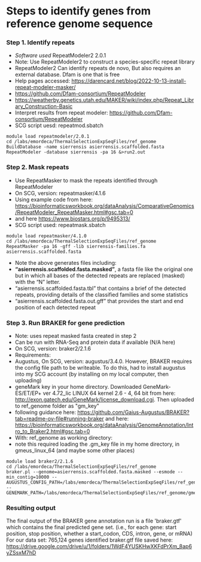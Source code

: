 # Steps to identify genes from reference genome sequence 

### Step 1. Identify repeats
- *Software used* RepeatModeler2 2.0.1
- Note: Use RepeatModeler2 to construct a species-specific repeat library 
- RepeatModeler2 Can identify repeats de novo, But also requires an external database. Dfam is one that is free
- Help pages accessed: https://darencard.net/blog/2022-10-13-install-repeat-modeler-masker/
- https://github.com/Dfam-consortium/RepeatModeler
- https://weatherby.genetics.utah.edu/MAKER/wiki/index.php/Repeat_Library_Construction-Basic
- Interpret results from repeat modeler: https://github.com/Dfam-consortium/RepeatModeler
- SCG script uesd: repeatmod.sbatch

```
module load repeatmodeler/2.0.1
cd /labs/emordeca/ThermalSelectionExpSeqFiles/ref_genome
BuildDatabase -name sierrensis asierrensis.scaffolded.fasta
RepeatModeler -database sierrensis -pa 16 &>run2.out
```


### Step 2. Mask repeats
- Use RepeatMasker to mask the repeats identified through RepeatModeler
- On SCG, version: repeatmasker/4.1.6
- Using example code from here: https://bioinformaticsworkbook.org/dataAnalysis/ComparativeGenomics/RepeatModeler_RepeatMasker.html#gsc.tab=0
- and here https://www.biostars.org/p/9495313/ 
- SCG script used: repeatmask.sbatch
  
```
module load repeatmasker/4.1.0
cd /labs/emordeca/ThermalSelectionExpSeqFiles/ref_genome
RepeatMasker -pa 16 -gff -lib sierrensis-families.fa asierrensis.scaffolded.fasta
```

- Note the above generates files including:
- **“asierrensis.scaffolded.fasta.masked”**, a fasta file like the original one but in which all bases of the detected repeats are replaced (masked) with the “N” letter.
- “asierrensis.scaffolded.fasta.tbl” that contains a brief of the detected repeats, providing details of the classified families and some statistics
- “asierrensis.scaffolded.fasta.out.gff” that provides the start and end position of each detected repeat

### Step 3. Run BRAKER for gene prediction 
- Note: uses repeat masked fasta created in step 2
- Can be run with RNA-Seq and protein data if available (N/A here)
- On SCG, version: braker2/2.1.6
- Requirements:
- Augustus, On SCG, version: augustus/3.4.0. However, BRAKER requires the config file path to be writeable. To do this, had to install augustus into my SCG account (by installing on my local computer, then uploading)
- geneMark key in your home directory. Downloaded GeneMark-ES/ET/EP+ ver 4.72_lic  LINUX 64 kernel 2.6 - 4, 64 bit from here: http://exon.gatech.edu/GeneMark/license_download.cgi. Then uploaded to ref_genome folder as "gm_key"
- following guidance here: https://github.com/Gaius-Augustus/BRAKER?tab=readme-ov-file#running-braker and here: https://bioinformaticsworkbook.org/dataAnalysis/GenomeAnnotation/Intro_to_Braker2.html#gsc.tab=0
- With: ref_genome as working directory:
- note this required loading the .gm_key file in my home directory, in gmeus_linux_64 (and maybe some other places)
```
module load braker2/2.1.6
cd /labs/emordeca/ThermalSelectionExpSeqFiles/ref_genome
braker.pl --genome=asierrensis.scaffolded.fasta.masked --esmode --min_contig=10000 --AUGUSTUS_CONFIG_PATH=/labs/emordeca/ThermalSelectionExpSeqFiles/ref_genome/Augustus/config --GENEMARK_PATH=/labs/emordeca/ThermalSelectionExpSeqFiles/ref_genome/gmes_linux_64
```

### Resulting output ##
The final output of the BRAKER gene annotation run is a file 'braker.gtf' which contains the final predicted gene set. (i.e., for each gene: start position, stop position, whether a start_codon, CDS, intron, gene, or mRNA)
For our data set: 765,124 genes identified
braker.gtf file saved here: https://drive.google.com/drive/u/1/folders/1WdF4YUSKHwXKFdPrXm_8ap6yZSsxM7hD

